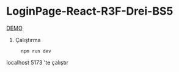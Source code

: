 # LoginPage-React-R3F-Drei-BS5

<a href="https://loginpage-react-r3f-bs-drei.netlify.app//">DEMO</a>

1. Çalıştırma
    ```ş
      npm run dev 
    ```
<p>localhost 5173 'te çalıştır</p>
